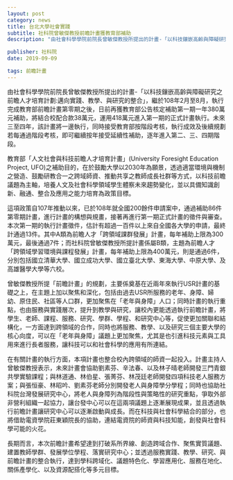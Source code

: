 ```yaml
---
layout: post
category: news
title: 台北大學社會實踐
subtitle: 社科院曾敏傑教授前瞻計畫獲教育部補助
description: "由社會科學學院前院長曾敏傑教授所提出的計畫-「以科技鑲嵌高齡與障礙研究之前瞻人才培育計劃:邁向實踐、教學、與研究的整合」，繼於108年2月至8月，執行完成教育部前瞻計畫第零期之後，日前再獲教育部公告核定補助第一期一年380萬元補助，將結合校配合款38萬元，運用418萬元進入第一期的正式計畫執行。未來三至四年，該計畫將一邊執行，同時接受教育部按階段考核，執行成效及後續規劃若每通過階段考核，即可繼續按年接受延續性補助，逐年進入第二、三、四期階段。"

publisher: 社科院
date: 2019-09-09

tags: 前瞻計畫
---
```

由社會科學學院前院長曾敏傑教授所提出的計畫-「以科技鑲嵌高齡與障礙研究之前瞻人才培育計劃:邁向實踐、教學、與研究的整合」，繼於108年2月至8月，執行完成教育部前瞻計畫第零期之後，日前再獲教育部公告核定補助第一期一年380萬元補助，將結合校配合款38萬元，運用418萬元進入第一期的正式計畫執行。未來三至四年，該計畫將一邊執行，同時接受教育部按階段考核，執行成效及後續規劃若每通過階段考核，即可繼續按年接受延續性補助，逐年進入第二、三、四期階段。

教育部「人文社會與科技前瞻人才培育計畫」(University Foresight Education Project, UFO)之補助目的，在於鼓勵大學以2030年為願景，透過適當環境與機制之營造、鼓勵研教合一之跨域師資、推動共享之教師成長社群等方式，以科技前瞻議題為主軸，培養人文及社會科學領域學生體察未來趨勢變化，並以具備知識創新、融通、整合及應用之能力培育為政策目標。

這項政策自107年推動以來，已於108年就全國200餘件申請案中，通過補助86件第零期計畫，進行計畫的構想與規畫，接著再進行第一期正式計畫的徵件與審查。本次第一期的執行計畫徵件，估計有超過一百件以上來自全國各大學的申請，最終計通過13件。其中A類為前瞻人才「跨領域課群發展」計畫，每年補助上限為300萬元，最後通過7件；而社科院曾敏傑教授所提計畫係屬B類，主題為前瞻人才「跨領域學習環境與課程發展」計畫，每年補助上限為400萬元，則是通過6件，分別包括國立清華大學、國立成功大學、國立臺北大學、東海大學、中原大學、及高雄醫學大學等六校。

曾敏傑教授所提「前瞻計畫」的規劃，主要係奠基在近兩年來執行USR計畫的基礎之上，在主題上加以聚焦和深化，包括由過去USR所服務的老年、身障、婦幼、原住民、社區等人口群，更加聚焦在「老年與身障」人口；同時計畫的執行重點，也由服務與實踐層次，提升到教學與研究，讓校內更能透過執行前瞻計畫，將學生、老師、課程、服務、研究、學群、學程、和研究中心等，促使更加關聯和結構化，一方面達到跨領域的合作，同時也將服務、教學、以及研究三個主要大學的核心向度，可以在「老年與身障」議題上更加聚焦，尤其是也引進科技元素與工具用來進行長者服務，讓科技可以和社會科學的應用有所連結。

在有關計畫的執行方面，本項計畫也整合校內跨領域的師資一起投入。計畫主持人曾敏傑教授表示，未來計畫會協助劉素芬、辛法春、以及林子晴老師開發三門青銀共學實驗課程；與林道通、林伯星、張菁芬、林茂廷老師開發四項科技老人服務方案；與張恒豪、林昭吟、劉素芬老師分別開發老人與身障學分學程；同時也協助社科院台灣發展研究中心，將老人與身障列為階段性與策略性的研究重點，爭取外部非營利組織一起協力，讓台發中心可以在這兩項議題上逐漸展現成果，並且透過執行前瞻計畫讓研究中心可以逐漸啟動與成長。而在科技與社會科學結合的部分，也將借助電資學院莊東穎院長的協助，連結電資院的師資與科技知能，創發與社會科學可能的火花。

長期而言，本次前瞻計畫希望達到打破系所界線、創造跨域合作、聚焦實質議題、建置教師學群、發展學位學程、落實研究中心；並透過服務實踐、教學、研究、與前瞻計畫的整合執行，達到學科跨域化、議題特色化、學習應用化、服務在地化、關係產學化、以及資源配搭化等多元目標。
